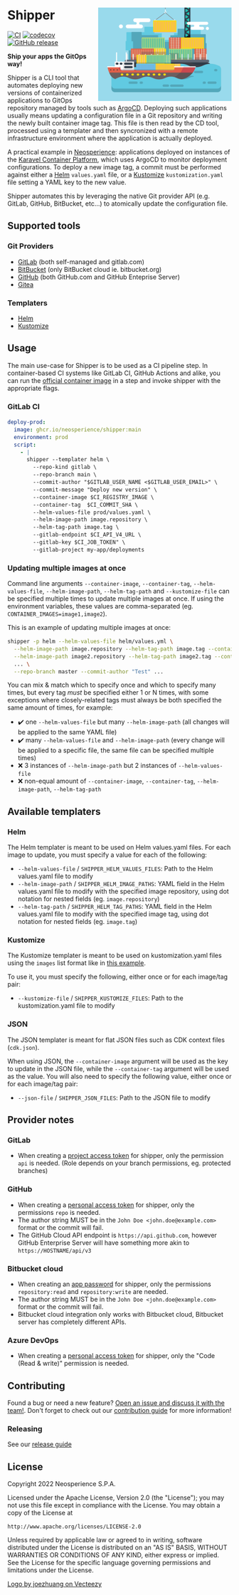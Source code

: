 # Shipper <img align="right" width=300 src="logo.webp">

[![CI](https://github.com/Neosperience/shipper/actions/workflows/main.yaml/badge.svg)](https://github.com/Neosperience/shipper/actions/workflows/main.yaml)
[![codecov](https://codecov.io/gh/Neosperience/shipper/branch/main/graph/badge.svg?token=DZMN03DYDR)](https://codecov.io/gh/Neosperience/shipper)
[![GitHub release](https://img.shields.io/github/v/release/neosperience/shipper?include_prereleases)](https://github.com/Neosperience/shipper/releases)

**Ship your apps the GitOps way!**

Shipper is a CLI tool that automates deploying new versions of containerized applications to GitOps repository managed by tools such as [ArgoCD]. Deploying such applications usually means updating a configuration file in a Git repository and writing the newly built container image tag. This file is then read by the CD tool, processed using a templater and then syncronized with a remote infrastructure environment where the application is actually deployed.

A practical example in [Neosperience]: applications deployed on instances of the [Karavel Container Platform], which uses ArgoCD to monitor deployment configurations. To deploy a new image tag, a commit must be performed against either a [Helm] `values.yaml` file, or a [Kustomize] `kustomization.yaml` file setting a YAML key to the new value.

Shipper automates this by leveraging the native Git provider API (e.g. GitLab, GitHub, BitBucket, etc...) to atomically update the configuration file.

## Supported tools

### Git Providers

- [GitLab] (both self-managed and gitlab.com)
- [BitBucket] (only BitBucket cloud ie. bitbucket.org)
- [GitHub] (both GitHub.com and GitHub Enteprise Server)
- [Gitea]

### Templaters

- [Helm]
- [Kustomize]

## Usage

The main use-case for Shipper is to be used as a CI pipeline step. In container-based CI systems like GitLab CI, GitHub Actions and alike, you can run the [official container image](https://github.com/Neosperience/shipper/pkgs/container/shipper) in a step and invoke shipper with the appropriate flags.

### GitLab CI

```yaml
deploy-prod:
  image: ghcr.io/neosperience/shipper:main
  environment: prod
  script:
    - |
      shipper --templater helm \
        --repo-kind gitlab \
        --repo-branch main \
        --commit-author "$GITLAB_USER_NAME <$GITLAB_USER_EMAIL>" \
        --commit-message "Deploy new version" \
        --container-image $CI_REGISTRY_IMAGE \
        --container-tag  $CI_COMMIT_SHA \
        --helm-values-file prod/values.yaml \
        --helm-image-path image.repository \
        --helm-tag-path image.tag \
        --gitlab-endpoint $CI_API_V4_URL \
        --gitlab-key $CI_JOB_TOKEN" \
        --gitlab-project my-app/deployments
```

### Updating multiple images at once

Command line arguments `--container-image`, `--container-tag`, `--helm-values-file`, `--helm-image-path`, `--helm-tag-path` and `--kustomize-file` can be specified multiple times to update multiple images at once. If using the environment variables, these values are comma-separated (eg. `CONTAINER_IMAGES=image1,image2`).

This is an example of updating multiple images at once:

```bash
shipper -p helm --helm-values-file helm/values.yml \
  --helm-image-path image.repository --helm-tag-path image.tag --container-image img1 --container-tag tag1 \
  --helm-image-path image2.repository --helm-tag-path image2.tag --container-image img2 --container-tag tag2 \
  ... \
  --repo-branch master --commit-author "Test" ...
```

You can mix & match which to specify once and which to specify many times, but every tag *must* be specified either 1 or N times, with some exceptions where closely-related tags must always be both specified the same amount of times, for example:

- ✔️ one `--helm-values-file` but many `--helm-image-path` (all changes will be applied to the same YAML file)
- ✔️ many `--helm-values-file` and `--helm-image-path` (every change will be applied to a specific file, the same file can be specified multiple times)
- ❌ 3 instances of `--helm-image-path` but 2 instances of `--helm-values-file`
- ❌ non-equal amount of `--container-image`, `--container-tag`, `--helm-image-path`, `--helm-tag-path`

## Available templaters

### Helm

The Helm templater is meant to be used on Helm values.yaml files. For each image to update, you must specify a value for each of the following:

 - `--helm-values-file` / `SHIPPER_HELM_VALUES_FILES`: Path to the Helm values.yaml file to modify
 - `--helm-image-path` / `SHIPPER_HELM_IMAGE_PATHS`: YAML field in the Helm values.yaml file to modify with the specified image repository, using dot notation for nested fields (eg. `image.repository`)
 - `--helm-tag-path` / `SHIPPER_HELM_TAG_PATHS`: YAML field in the Helm values.yaml file to modify with the specified image tag, using dot notation for nested fields (eg. `image.tag`)

### Kustomize

The Kustomize templater is meant to be used on kustomization.yaml files using the `images` list format like in [this example](https://github.com/kubernetes-sigs/kustomize/blob/master/examples/image.md).

To use it, you must specify the following, either once or for each image/tag pair:

 - `--kustomize-file` / `SHIPPER_KUSTOMIZE_FILES`: Path to the kustomization.yaml file to modify

### JSON

The JSON templater is meant for flat JSON files such as CDK context files (`cdk.json`).

When using JSON, the `--container-image` argument will be used as the key to update in the JSON file, while the `--container-tag` argument will be used as the value. You will also need to specify the following value, either once or for each image/tag pair:

 - `--json-file` / `SHIPPER_JSON_FILES`: Path to the JSON file to modify

## Provider notes

### GitLab

- When creating a [project access token](https://docs.gitlab.com/ee/user/project/settings/project_access_tokens.html) for shipper, only the permission `api` is needed. (Role depends on your branch permissions, eg. protected branches)

### GitHub

- When creating a [personal access token](https://docs.github.com/en/authentication/keeping-your-account-and-data-secure/creating-a-personal-access-token) for shipper, only the permissions `repo` is needed.
- The author string MUST be in the `John Doe <john.doe@example.com>` format or the commit will fail.
- The GitHub Cloud API endpoint is `https://api.github.com`, however GitHub Enterprise Server will have something more akin to `https://HOSTNAME/api/v3`

### Bitbucket cloud

- When creating an [app password](https://support.atlassian.com/bitbucket-cloud/docs/app-passwords/) for shipper, only the permissions `repository:read` and `repository:write` are needed.
- The author string MUST be in the `John Doe <john.doe@example.com>` format or the commit will fail.
- Bitbucket cloud integration only works with Bitbucket cloud, Bitbucket server has completely different APIs.

### Azure DevOps

- When creating a [personal access token](https://docs.microsoft.com/en-us/azure/devops/organizations/accounts/use-personal-access-tokens-to-authenticate) for shipper, only the "Code (Read & write)" permission is needed.

## Contributing

Found a bug or need a new feature? [Open an issue and discuss it with the team!](https://github.com/Neosperience/shipper/issues/new). Don't forget to check out our [contribution guide](CONTRIBUTING.md) for more information!

### Releasing

See our [release guide](RELEASE.md)

## License

Copyright 2022 Neosperience S.P.A.

Licensed under the Apache License, Version 2.0 (the "License");
you may not use this file except in compliance with the License.
You may obtain a copy of the License at

    http://www.apache.org/licenses/LICENSE-2.0

Unless required by applicable law or agreed to in writing, software
distributed under the License is distributed on an "AS IS" BASIS,
WITHOUT WARRANTIES OR CONDITIONS OF ANY KIND, either express or implied.
See the License for the specific language governing permissions and
limitations under the License.

<a href="https://www.vecteezy.com/free-vector/ship">Logo by joezhuang on Vecteezy</a>

[neosperience]: https://neosperience.com
[argocd]: https://argoproj.github.io/cd
[karavel container platform]: https://platform.karavel.io
[helm]: https://helm.sh
[kustomize]: https://kustomize.io
[gitlab]: https://gitlab.com
[github]: https://github.com
[gitea]: https://gitea.com
[bitbucket]: https://bitbucket.com
[golang]: https://go.dev
[semver]: https://semver.org/
